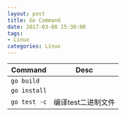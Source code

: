 ```yaml
---
layout: post
title: Go Command
date: 2017-03-08 15:30:00
tags:
- Linux
categories: Linux
---
```



|                Command                    |                   Desc                           |
| ----------------------------------------- | ------------------------------------------------ |
| `go build`                                |                                                  |
| `go install`                              |                                                  |
| `go test -c`                              | 编译test二进制文件                                 |

